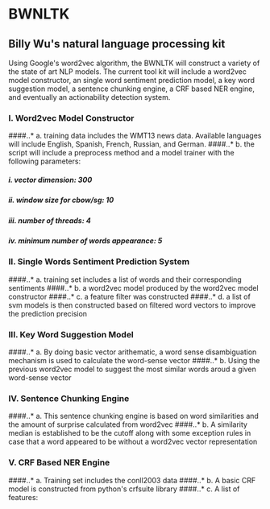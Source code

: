 # BWNLTK
## Billy Wu's natural language processing kit 

Using Google's word2vec algorithm, the BWNLTK will construct a variety of the state of art NLP models. The current tool kit will include a word2vec model constructor, an single word sentiment prediction model, a key word suggestion model, a sentence chunking engine, a CRF based NER engine, and eventually an actionability detection system.

### I.   Word2vec Model Constructor
####..*  a. training data includes the WMT13 news data. Available languages will include English, Spanish, French, Russian, and German.
####..*  b. the script will include a preprocess method and a model trainer with the following parameters:
#####    i.   vector dimension: 300
#####    ii.  window size for cbow/sg: 10
#####    iii. number of threads: 4
#####    iv.  minimum number of words appearance: 5
### II.  Single Words Sentiment Prediction System
####..*  a. training set includes a list of words and their corresponding sentiments
####..*  b. a word2vec model produced by the word2vec model constructor 
####..*  c. a feature filter was constructed
####..*  d. a list of svm models is then constructed based on filtered word vectors to improve the prediction precision
### III. Key Word Suggestion Model
####..*  a. By doing basic vector arithematic, a word sense disambiguation mechanism is used to calculate the word-sense vector
####..*  b. Using the previous word2vec model to suggest the most similar words aroud a given word-sense vector
### IV.  Sentence Chunking Engine
####..*  a. This sentence chunking engine is based on word similarities and the amount of surprise calculated from word2vec
####..*  b. A similarity median is established to be the cutoff along with some exception rules in case that a word appeared to be without a word2vec vector representation
### V.   CRF Based NER Engine
####..*  a. Training set includes the conll2003 data
####..*  b. A basic CRF model is constructed from python's crfsuite library
####..*  c. A list of features:

  
